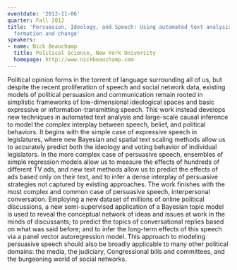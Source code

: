 ```yaml
---
eventdate: '2012-11-06'
quarter: Fall 2012
title: 'Persuasion, Ideology, and Speech: Using automated text analysis to model opinion
  formation and change'
speakers:
- name: Nick Beauchamp
  title: Political Science, New York University
  homepage: http://www.nickbeauchamp.com
---
```

Political opinion forms in the torrent of language surrounding all of us, but despite the recent proliferation of speech and social network data, existing models of political persuasion and communication remain rooted in simplistic frameworks of low-dimensional ideological spaces and basic expressive or information-transmitting speech. This work instead develops new techniques in automated text analysis and large-scale causal inference to model the complex interplay between speech, belief, and political behaviors.  It begins with the simple case of expressive speech in legislatures, where new Bayesian and spatial text scaling methods allow us to accurately predict both the ideology and voting behavior of individual legislators.  In the more complex case of persuasive speech, ensembles of simple regression models allow us to measure the effects of hundreds of different TV ads, and new text methods allow us to predict the effects of ads based only on their text, and to infer a dense interplay of persuasive strategies not captured by existing approaches.  The work finishes with the most complex and common case of persuasive speech, interpersonal conversation. Employing a new dataset of millions of online political discussions, a new semi-supervised application of a Bayesian topic model is used to reveal the conceptual network of ideas and issues at work in the minds of discussants; to predict the topics of conversational replies based on what was said before; and to infer the long-term effects of this speech via a panel vector autoregression model.  This approach to modeling persuasive speech should also be broadly applicable to many other political domains: the media, the judiciary, Congressional bills and committees, and the burgeoning world of social networks.